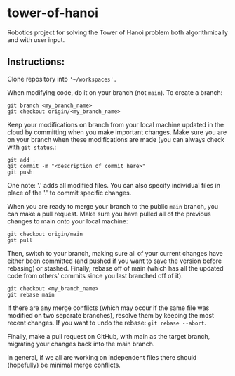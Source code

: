 # tower-of-hanoi
Robotics project for solving the Tower of Hanoi problem both algorithmically and with user input.

## Instructions:
Clone repository into ```'~/workspaces'.```

When modifying code, do it on your branch (not ```main```). To create a branch:
```
git branch <my_branch_name>
git checkout origin/<my_branch_name>
```
Keep your modifications on branch from your local machine updated in the cloud by committing when you make important changes. Make sure you are on your branch when these modifications are made (you can always check with ```git status```.:
```
git add .
git commit -m "<description of commit here>"
git push
```
One note: '.' adds all modified files. You can also specify individual files in place of the '.' to commit specific changes.

When you are ready to merge your branch to the public ```main``` branch, you can make a pull request. Make sure you have pulled all of the previous changes to main onto your local machine:
```
git checkout origin/main
git pull
```
Then, switch to your branch, making sure all of your current changes have either been committed (and pushed if you want to save the version before rebasing) or stashed. Finally, rebase off of main (which has all the updated code from others' commits since you last branched off of it).
```
git checkout <my_branch_name>
git rebase main
```
If there are any merge conflicts (which may occur if the same file was modified on two separate branches), resolve them by keeping the most recent changes. If you want to undo the rebase:
```git rebase --abort```.

Finally, make a pull request on GitHub, with main as the target branch, migrating your changes back into the main branch.

In general, if we all are working on independent files there should (hopefully) be minimal merge conflicts.

